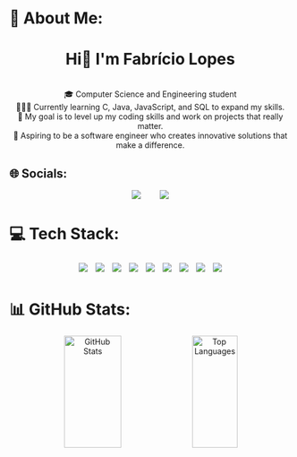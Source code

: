 # 💫 About Me:
<div align="center">
<h1><strong> Hi👋 I'm Fabrício Lopes</strong></h1><br>
🎓 Computer Science and Engineering student<br>
👨🏻‍💻 Currently learning C, Java, JavaScript, and SQL to expand my skills.<br>
🎯 My goal is to level up my coding skills and work on projects that really matter.<br>
🌟 Aspiring to be a software engineer who creates innovative solutions that make a difference.
</div>

## 🌐 Socials:
<div align="center">
<a href="https://linkedin.com/in/fabricio-lopes-dev"><img src="https://img.shields.io/badge/LinkedIn-%230077B5.svg?style=for-the-badge&logo=linkedin&logoColor=white&size=50" style="margin-right: 15px;"/></a>
<a href="mailto:fabriciolopesprofissional@gmail.com"><img src="https://img.shields.io/badge/Gmail-D14836?logo=gmail&logoColor=white&style=for-the-badge&size=50" style="margin-left: 15px;"/></a>
</div>

# 💻 Tech Stack:
<div align="center">
  <img src="https://img.shields.io/badge/c-%2300599C.svg?style=for-the-badge&logo=c&logoColor=white&height=40" style="margin: 5px;"/> 
  <img src="https://img.shields.io/badge/html5-%23E34F26.svg?style=for-the-badge&logo=html5&logoColor=white&height=40" style="margin: 5px;"/> 
  <img src="https://img.shields.io/badge/css3-%231572B6.svg?style=for-the-badge&logo=css3&logoColor=white&height=40" style="margin: 5px;"/> 
  <img src="https://img.shields.io/badge/javascript-%23323330.svg?style=for-the-badge&logo=javascript&logoColor=%23F7DF1E&height=40" style="margin: 5px;"/> 
  <img src="https://img.shields.io/badge/java-%23ED8B00.svg?style=for-the-badge&logo=openjdk&logoColor=white&height=40" style="margin: 5px;"/> 
  <img src="https://img.shields.io/badge/mysql-4479A1.svg?style=for-the-badge&logo=mysql&logoColor=white&height=40" style="margin: 5px;"/> 
  <img src="https://img.shields.io/badge/git-%23F05033.svg?style=for-the-badge&logo=git&logoColor=white&height=40" style="margin: 5px;"/> 
  <img src="https://img.shields.io/badge/github-%23121011.svg?style=for-the-badge&logo=github&logoColor=white&height=40" style="margin: 5px;"/> 
  <img src="https://img.shields.io/badge/figma-%23F24E1E.svg?style=for-the-badge&logo=figma&logoColor=white&height=40" style="margin: 5px;"/>
</div>

# 📊 GitHub Stats:
<div align="center">
  <img src="https://github-readme-stats.vercel.app/api?username=fabriciolopesdev&theme=tokyonight&hide_border=false&include_all_commits=false&count_private=false" alt="GitHub Stats" style="display: inline-block; width: 45%; height: 200px;"/>
  <img src="https://github-readme-stats.vercel.app/api/top-langs/?username=fabriciolopesdev&theme=tokyonight&hide_border=false&include_all_commits=false&count_private=false&layout=compact" alt="Top Languages" style="display: inline-block; width: 40%; height: 200px;"/>
</div>
